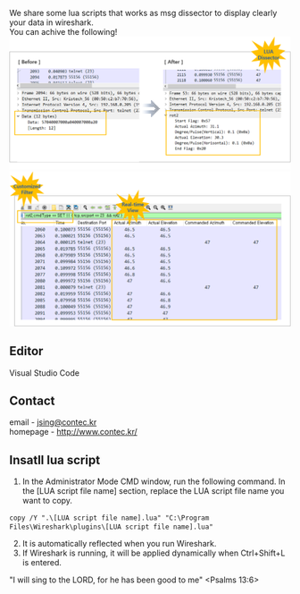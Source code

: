 We share some lua scripts that works as msg dissector to display clearly your data in wireshark.  
You can achive the following!
![IMAGE ALT TEXT HERE](./document/image/LuaDissector.png)
![IMAGE ALT TEXT HERE](./document/image/lilstView.png)
## Editor
Visual Studio Code

## Contact
email - jsing@contec.kr   
homepage - http://www.contec.kr/

## Insatll lua script 
1. In the Administrator Mode CMD window, run the following command. In the [LUA script file name] section, replace the LUA script file name you want to copy.
```
copy /Y ".\[LUA script file name].lua" "C:\Program Files\Wireshark\plugins\[LUA script file name].lua"
```
2. It is automatically reflected when you run Wireshark.  
3. If Wireshark is running, it will be applied dynamically when Ctrl+Shift+L is entered.  

"I will sing to the LORD, for he has been good to me" <Psalms 13:6> 
